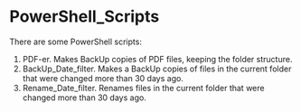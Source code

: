 # PowerShell_Scripts
There are some PowerShell scripts:
1) PDF-er. Makes BackUp copies of PDF files, keeping the folder structure.
2) BackUp_Date_filter. Makes a BackUp copies of files in the current folder that were changed more than 30 days ago.
3) Rename_Date_filter. Renames files in the current folder that were changed more than 30 days ago.
